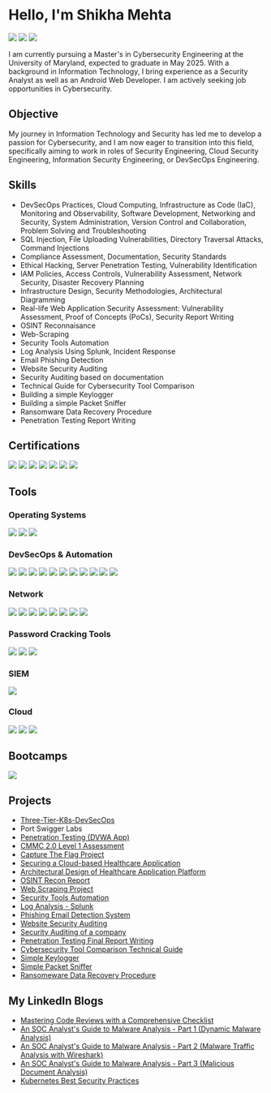# Hello, I'm Shikha Mehta
<a href="https://linkedin.com/in/shikha-mehta-8b49a7203"><img src="https://img.shields.io/badge/-LinkedIn-0072b1?&style=for-the-badge&logo=linkedin&logoColor=white" /></a>
<a href="https://tryhackme.com/api/v2/badges/public-profile?userPublicId=3614804"><img src="https://img.shields.io/badge/-TryHackMe-EF3B2D?&style=for-the-badge&logo=TryHackMe&logoColor=white" /></a>
<a href="https://vulnerable.codes/user/KingofPiratez"><img src="https://img.shields.io/badge/-Vulnerable%20Codes%20Profile-27ae60?&style=for-the-badge&logo=Vulnerable%20Codes%20Profile&logoColor=white" /></a>

I am currently pursuing a Master's in Cybersecurity Engineering at the University of Maryland, expected to graduate in May 2025. With a background in Information Technology, I bring experience as a Security Analyst as well as an Android Web Developer. 
I am actively seeking job opportunities in Cybersecurity.

## Objective

My journey in Information Technology and Security has led me to develop a passion for Cybersecurity, and I am now eager to transition into this field, specifically aiming to work in roles of Security Engineering, Cloud Security Engineering, Information Security Engineering, or DevSecOps Engineering.

## Skills

- DevSecOps Practices, Cloud Computing, Infrastructure as Code (IaC), Monitoring and Observability, Software Development, Networking and Security, System Administration, Version Control and Collaboration, Problem Solving and Troubleshooting 
- SQL Injection, File Uploading Vulnerabilities, Directory Traversal Attacks, Command Injections
- Compliance Assessment, Documentation, Security Standards
- Ethical Hacking, Server Penetration Testing, Vulnerability Identification
- IAM Policies, Access Controls, Vulnerability Assessment, Network Security, Disaster Recovery Planning
- Infrastructure Design, Security Methodologies, Architectural Diagramming
- Real-life Web Application Security Assessment: Vulnerability Assessment, Proof of Concepts (PoCs), Security Report Writing
- OSINT Reconnaisance
- Web-Scraping
- Security Tools Automation
- Log Analysis Using Splunk, Incident Response
- Email Phishing Detection
- Website Security Auditing
- Security Auditing based on documentation
- Technical Guide for Cybersecurity Tool Comparison
- Building a simple Keylogger
- Building a simple Packet Sniffer
- Ransomware Data Recovery Procedure
- Penetration Testing Report Writing
  

## Certifications
<div>
<img src="https://img.shields.io/badge/-Security%2B-FF0000?&style=for-the-badge&logo=CompTIA&logoColor=white" />
<img src="https://img.shields.io/badge/-Splunk-FFFFFF?&style=for-the-badge&logo=AWS&logoColor=white" />
<img src="https://img.shields.io/badge/-CommonWealth%20Bank%20Job%20Simulation-FF9900?&style=for-the-badge&logo=CommonwealthBank&logoColor=white" /></a>
<img src="https://img.shields.io/badge/-BECOME%20AN%20ETHICAL%20HACKER-0072b1?&style=for-the-badge&logo=LinkedIn&logoColor=white" /></a>
<img src="https://img.shields.io/badge/-DevSecOps-f7dc6f?&style=for-the-badge&logo=TryHackMe&logoColor=black" /></a>
<img src="https://img.shields.io/badge/-The%20Bits%20&%20Bytes%20Of%20Computer%20Networking-af7ac5?&style=for-the-badge&logo=Google&logoColor=white" /></a>
<img src="https://img.shields.io/badge/-Security%20Engineer-EF3B2D?&style=for-the-badge&logo=TryHackMe&logoColor=white" />
</div>

## Tools

### Operating Systems
<div>
    <img src="https://img.shields.io/badge/-Linux-777BB4?&style=for-the-badge&logo=Linux&logoColor=white" />
    <img src="https://img.shields.io/badge/-Mac%20OS-1679A7?&style=for-the-badge&logo=MacOS&logoColor=white" />
    <img src="https://img.shields.io/badge/-Windows-76d7c4?&style=for-the-badge&logo=Microsoft%20Windows&logoColor=white" />
</div>

### DevSecOps & Automation
<div>
  <img src="https://img.shields.io/badge/-CI/CD%20Pipelines-f5b041?&style=for-the-badge&logo=CI/CD%20Pipelines&logoColor=white" />
  <img src="https://img.shields.io/badge/-Jenkins-8e44ad?&style=for-the-badge&logo=Jenkins&logoColor=white" />
  <img src="https://img.shields.io/badge/-Github-27ae60?&style=for-the-badge&logo=Github&logoColor=white" />
  <img src="https://img.shields.io/badge/-Kubernetes-3498db?&style=for-the-badge&logo=Kubernetes&logoColor=white" />
  <img src="https://img.shields.io/badge/-Terraform-76d7c4?&style=for-the-badge&logo=Terraform&logoColor=white" />
  <img src="https://img.shields.io/badge/-IaC-f4d03f?&style=for-the-badge&logo=IaC&logoColor=white" />
  <img src="https://img.shields.io/badge/-Docker-e67e22?&style=for-the-badge&logo=Docker&logoColor=white" />
  <img src="https://img.shields.io/badge/-SonarQube-8e44ad?&style=for-the-badge&logo=SonarSource&logoColor=white" />
  <img src="https://img.shields.io/badge/-Argo%20CD-FFC0CB?&style=for-the-badge&logo=Argo%CD&logoColor=white" />
  <img src="https://img.shields.io/badge/-Trivy-27ae60?&style=for-the-badge&logo=Trivy&logoColor=white" />
  <img src="https://img.shields.io/badge/-Git-e67e22?&style=for-the-badge&logo=Git&logoColor=white" />
</div>

### Network
<div>
    <img src="https://img.shields.io/badge/-Wireshark-1679A7?&style=for-the-badge&logo=Wireshark&logoColor=white" />
    <img src="https://img.shields.io/badge/-NMap-EF3B2D?&style=for-the-badge&logo=NMap&logoColor=white" />
    <img src="https://img.shields.io/badge/-Metasploit-777BB4?&style=for-the-badge&logo=Metasploit&logoColor=white" />
    <img src="https://img.shields.io/badge/-BurpSuite-1679A7?&style=for-the-badge&logo=BurpSuite&logoColor=white" />
    <img src="https://img.shields.io/badge/-NetCat-EF3B2D?&style=for-the-badge&logo=NetCat&logoColor=white" />
    <img src="https://img.shields.io/badge/-Aircrack%20ng-FF9900?&style=for-the-badge&logo=Aircrack%20ng&logoColor=white" />
    <img src="https://img.shields.io/badge/-Nessus-FFFFFF?&style=for-the-badge&logo=Nessus&logoColor=white" />
    <img src="https://img.shields.io/badge/-Snort-8e44ad?&style=for-the-badge&logo=Snort&logoColor=white" />
</div>

### Password Cracking Tools
<div>
    <img src="https://img.shields.io/badge/-John%20The%20Ripper-777BB4?&style=for-the-badge&logo=John%20The%20Ripper&logoColor=white" />
    <img src="https://img.shields.io/badge/-Hydra-3498db?&style=for-the-badge&logo=Hydra&logoColor=white" />
     <img src="https://img.shields.io/badge/-Hashcat-FFC0CB?&style=for-the-badge&logo=Hashcat&logoColor=white" />
</div>

### SIEM
<div>
    <img src="https://img.shields.io/badge/-Splunk-27ae60?&style=for-the-badge&logo=Splunk&logoColor=white" />
</div>

### Cloud
<div>
    <img src="https://img.shields.io/badge/-AWS-1679A7?&style=for-the-badge&logo=Amazon%20AWS&logoColor=white"/>
    <img src="https://img.shields.io/badge/-Azure-FFC0CB?&style=for-the-badge&logo=Microsoft&logoColor=white"/>
    <img src="https://img.shields.io/badge/-Google%20Cloud-8e44ad?&style=for-the-badge&logo=Google&logoColor=white"/>
</div>

## Bootcamps
<div>
<img src="https://img.shields.io/badge/-Cybersecurity101%20Full%20Stack%20Academy-FFFFFF?&style=for-the-badge&logo=FullStackAcademy&logoColor=white" />
</div>


## Projects
- <a href="https://github.com/shikha1149myprojects/Three-Tier-K8s-DevSecOps">Three-Tier-K8s-DevSecOps</a>
- Port Swigger Labs
- <a href="https://github.com/shikha1149myprojects/Penetration-Testing">Penetration Testing (DVWA App)</a>
- <a href="https://github.com/shikha1149myprojects/CMMC-Level1-Assessment">CMMC 2.0 Level 1 Assessment</a>
- <a href="https://github.com/shikha1149myprojects/Capture-The-Flag">Capture The Flag Project</a>
- <a href="https://github.com/shikha1149myprojects/Securing-a-Cloud-based-Healthcare-Application">Securing a Cloud-based Healthcare Application</a>
- <a href="https://github.com/shikha1149myprojects/Architectural-Design-and-Overview-of-Proposed-Healthcare-Application-Platform">Architectural Design of Healthcare Application Platform</a>
- <a href="https://github.com/shikha1149myprojects/OSINT-Recon">OSINT Recon Report</a>
- <a href="https://github.com/shikha1149myprojects/Web-Scraping-Project">Web Scraping Project</a>
- <a href="https://github.com/shikha1149myprojects/Security-Tools-Automation">Security Tools Automation</a>
- <a href="https://github.com/shikha1149myprojects/LogAnalysis-IncidentResponse">Log Analysis - Splunk</a>
- <a href="https://github.com/shikha1149myprojects/Email-Phishing-Detection">Phishing Email Detection System</a>
- <a href="https://github.com/shikha1149myprojects/Website-Security-Auditing">Website Security Auditing</a>
- <a href="https://github.com/shikha1149myprojects/SecurityAudit">Security Auditing of a company</a>
- <a href="https://github.com/shikha1149myprojects/Penetration-Testing-Report">Penetration Testing Final Report Writing</a>
- <a href="https://github.com/shikha1149myprojects/Tool-Comparison-Technical-Guide">Cybersecurity Tool Comparison Technical Guide</a>
- <a href="https://github.com/shikha1149myprojects/Simple-Keylogger">Simple Keylogger</a>
- <a href="https://github.com/shikha1149myprojects/Simple-Packet-Sniffer">Simple Packet Sniffer</a>
- <a href="https://github.com/shikha1149myprojects/Lost-Data-Retrieval">Ransomeware Data Recovery Procedure</a>


## My LinkedIn Blogs

- <a href="https://www.linkedin.com/pulse/mastering-code-reviews-comprehensive-checklist-shikha-mehta-a2wse/?trackingId=%2BUXg4h3fJ0nfCCHOi%2B0X1g%3D%3D">Mastering Code Reviews with a Comprehensive Checklist</a>
- <a href="https://www.linkedin.com/pulse/soc-analysts-guide-malware-analysis-part-1-dynamic-shikha-mehta-zgqpe/?trackingId=CimH7aIyUZDrTqcusWb5DA%3D%3D">An SOC Analyst's Guide to Malware Analysis - Part 1 (Dynamic Malware Analysis)</a>
- <a href="https://www.linkedin.com/pulse/soc-analysts-guide-malware-analysis-part-2-traffic-wireshark-mehta-u5ure/?trackingId=%2FI6U2O%2BX3tYBx8KCkm90WQ%3D%3D">An SOC Analyst's Guide to Malware Analysis - Part 2 (Malware Traffic Analysis with Wireshark)</a>
- <a href="https://www.linkedin.com/pulse/soc-analysts-guide-malware-analysis-part-3-malicious-shikha-mehta-ya8ke/?trackingId=JIvnxKCSoUh2CO14eavkTQ%3D%3D">An SOC Analyst's Guide to Malware Analysis - Part 3 (Malicious Document Analysis)</a>
- <a href="https://www.linkedin.com/pulse/kubernetes-best-security-practices-shikha-mehta-1c8ee/?trackingId=ZffMOwmpXSMgNsKp97HkQA%3D%3D">Kubernetes Best Security Practices</a>

